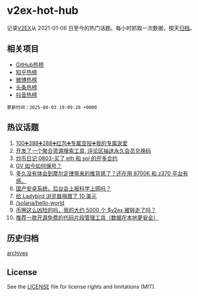 # v2ex-hot-hub

 记录[V2EX](https://www.v2ex.com/)从 2021-01-06 日至今的热门话题。每小时抓取一次数据，按天[归档](archives)。
 
 ## 相关项目

- [GitHub热榜](https://github.com/lonnyzhang423/github-hot-hub)
- [知乎热榜](https://github.com/lonnyzhang423/zhihu-hot-hub)
- [微博热榜](https://github.com/lonnyzhang423/weibo-hot-hub)
- [头条热榜](https://github.com/lonnyzhang423/toutiao-hot-hub)
- [抖音热榜](https://github.com/lonnyzhang423/douyin-hot-hub)


 `更新时间：2025-08-03 19:09:28 +0800`

## 热议话题

1. [100➕388➕288➕红包➕专属空投➕我的专属宠爱](https://www.v2ex.com/t/1149508)
1. [开发了一个聚合资源搜索工具, 评论区抽送永久会员兑换码](https://www.v2ex.com/t/1149556)
1. [炒币日记 0803-买了 eth 和 sol 的开多合约](https://www.v2ex.com/t/1149544)
1. [GV 如今如何保号？](https://www.v2ex.com/t/1149533)
1. [多久没有体会到摩尔定律带来的推背感了？还在用 8700K 和 z370 平台有感。](https://www.v2ex.com/t/1149573)
1. [国产安卓系统，后台会上报科学上网吗？](https://www.v2ex.com/t/1149575)
1. [给 Ladybird 浏览器捐赠了 10 美元](https://www.v2ex.com/t/1149550)
1. [/solana/hello-world](https://www.v2ex.com/t/1149587)
1. [币圈这么凶险的吗，我的大约 5000 个 $v2ex 被转走了吗？](https://www.v2ex.com/t/1149540)
1. [推荐一款开源免费的代码片段管理工具（数据在本地更安全）](https://www.v2ex.com/t/1149528)

## 历史归档

[archives](archives)

## License

See the [LICENSE](LICENSE) file for license rights and limitations (MIT).
